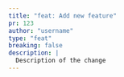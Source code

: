 ```yaml
---
title: "feat: Add new feature"
pr: 123
author: "username"
type: "feat"
breaking: false
description: |
  Description of the change
---
```

